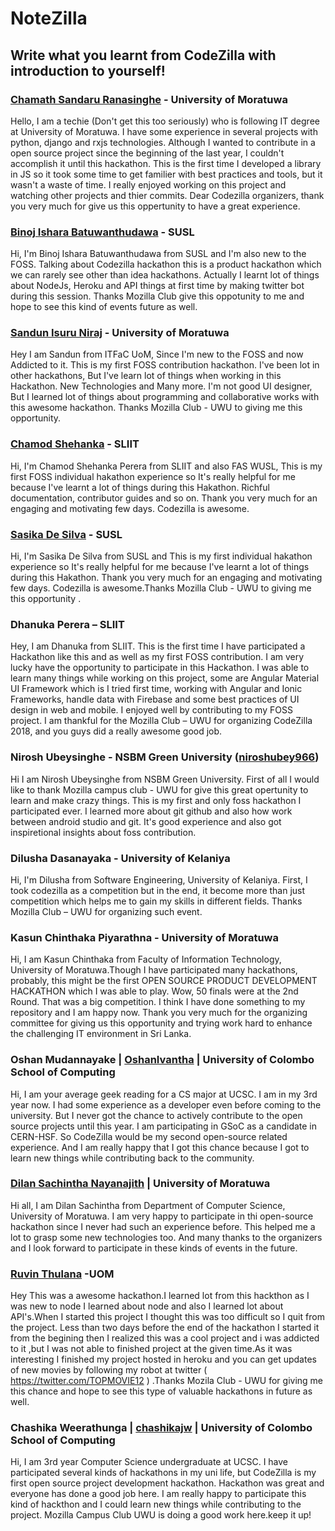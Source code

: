 ﻿# NoteZilla

## Write what you learnt from CodeZilla with introduction to yourself!

### [Chamath Sandaru Ranasinghe](https://github.com/rexzing) - University of Moratuwa 

Hello, I am a techie (Don't get this too seriously) who is following IT degree at University of Moratuwa. I have some experience in several projects with python, django and rxjs technologies. Although I wanted to contribute in a open source project since the beginning of the last year, I couldn't accomplish it until this hackathon. This is the first time I developed a library in JS so it took some time to get familier with best practices and tools, but it wasn't a waste of time. I really enjoyed working on this project and watching other projects and thier commits. Dear Codezilla organizers, thank you very much for give us this oppertunity to have a great experience. 

### [Binoj Ishara Batuwanthudawa](https://github.com/BinojBI) - SUSL 
Hi, I'm Binoj Ishara Batuwanthudawa from SUSL and I'm also new to the FOSS. Talking about Codezilla hackathon this is a product hackathon which we can rarely see other than idea hackathons. Actually I learnt lot of things about NodeJs, Heroku and API things at first time by making twitter bot during this session. Thanks Mozilla Club give this oppotunity to me and hope to see this kind of events future as well.

### [Sandun Isuru Niraj](https://github.com/Sandun-Isuru-Niraj) - University of Moratuwa

Hey I am Sandun from ITFaC UoM, Since I'm new to the FOSS and now Addicted to it. This is my first FOSS contribution hackathon. I've been lot in other hackathons, But I've learn lot of things when working in this Hackathon. New Technologies and Many more. I'm not good UI designer, But I learned lot of things about programming and collaborative works with this awesome hackathon. Thanks Mozilla Club - UWU to giving me this opportunity.


### [Chamod Shehanka](https://github.com/Shehanka) - SLIIT 
Hi, I'm Chamod Shehanka Perera from SLIIT and also FAS WUSL, This is my first FOSS individual hakathon experience so It's really helpful for me because I've learnt a lot of things during this Hakathon. Richful documentation,  contributor guides and so on. Thank you very much for an engaging and motivating few days. Codezilla is awesome.


### [Sasika De Silva](https://github.com/sasikadesilva) - SUSL 
Hi, I'm Sasika De Silva from SUSL and This is my first individual hakathon experience so It's really helpful for me because I've learnt a lot of things during this Hakathon. Thank you very much for an engaging and motivating few days. Codezilla is awesome.Thanks Mozilla Club - UWU to giving me this opportunity .


### Dhanuka Perera – SLIIT

Hey, I am Dhanuka from SLIIT. This is the first time I have participated a Hackathon like this and as well as my first FOSS contribution. I am very lucky have the opportunity to participate in this Hackathon. I was able to learn many things while working on this project, some are Angular Material UI Framework which is I tried first time, working with Angular and Ionic Frameworks, handle data with Firebase and some best practices of UI design in web and mobile. I enjoyed well by contributing to my FOSS project. I am thankful for the Mozilla Club – UWU for organizing CodeZilla 2018, and you guys did a really awesome good job. 


### Nirosh Ubeysinghe - NSBM Green University (<a href="https://github.com/niroshubey966">niroshubey966</a>)

Hi I am Nirosh Ubeysinghe from NSBM Green University. First of all I would like to thank Mozilla campus club - UWU for give this great opertunity to learn and make crazy things. This is my first and only foss hackathon I participated ever. I learned more about git github and also how work between android studio and git. It's good experience and also got inspiretional insights about foss contribution.


### Dilusha Dasanayaka - University of Kelaniya

Hi, I'm Dilusha from Software Engineering, University of Kelaniya. First, I took codezilla as a competition but in the end, it become more than just competition which helps me to gain my skills in different fields. Thanks Mozilla Club – UWU for organizing such event.


### Kasun Chinthaka Piyarathna - University of Moratuwa

Hi, I am Kasun Chinthaka from Faculty of Information Technology, University of Moratuwa.Though I have participated many hackathons, probably, this might be the first OPEN SOURCE PRODUCT DEVELOPMENT HACKATHON which I was able to play. Wow, 50 finals were at the 2nd Round. That was a big competition. I think I have done something to my repository and I am happy now. Thank you very much for the organizing committee for giving us this opportunity and trying work hard to enhance the challenging IT environment in Sri Lanka. 

### Oshan Mudannayake | [OshanIvantha](https://github.com/OshanIvantha) | University of Colombo School of Computing

Hi, I am your average geek reading for a CS major at UCSC. I am in my 3rd year now. I had some experience as a developer even before coming to the university. But I never got the chance to actively contribute to the open source projects until this year. I am participating in GSoC as a candidate in CERN-HSF. So CodeZilla would be my second open-source related experience. And I am really happy that I got this chance because I got to learn new things while contributing back to the community. 


### [Dilan Sachintha Nayanajith](https://github.com/dilanSachi) | University of Moratuwa

Hi all, I am Dilan Sachintha from Department of Computer Science, University of Moratuwa. I am very happy to participate in thi open-source hackathon since I never had such an experience before. This helped me a lot to grasp some new technologies too. And many thanks to the organizers and I look forward to participate in these kinds of events in the future.



### [Ruvin Thulana](https://github.com/RuvinT) -UOM

Hey This was a awesome hackathon.I learned lot from this hackthon as I was new to node I learned about node and also I learned lot about API's.When I started this project I thought this was too difficult so I quit from the project. Less than  two days before the end of the hackathon I started it from the begining then I realized this was a cool project and i was addicted to it ,but I was not able to finished project at the given time.As it was interesting I finished my project hosted in heroku and you can get updates of new movies by following my robot at twitter (  https://twitter.com/TOPMOVIE12  ) .Thanks Mozila Club - UWU for giving me this chance and hope to see this type of valuable hackathons in future as well.


### Chashika Weerathunga | [chashikajw](https://github.com/chashikajw) | University of Colombo School of Computing

Hi, I am 3rd year Computer Science undergraduate at UCSC. I have participated several kinds of hackathons in my uni life, but CodeZilla is my first open source project development hackathon. Hackathon was great and everyone has done a good job here. I am really happy to participate this kind of hackthon and I could learn new things while contributing to the project. Mozilla Campus Club UWU is doing a good work here.keep it up! 


